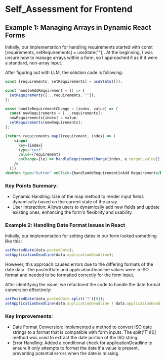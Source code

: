 # Self_Assessment for Frontend

## Example 1: Managing Arrays in Dynamic React Forms
Initially, our implementation for handling requirements started with const [requirements, setRequirements] = useState("");. At the beginning, I was unsure how to manage arrays within a form, so I approached it as if it were a standard, non-array input.

After figuring out with LLM, the solution code is following:
```jsx
const [requirements, setRequirements] = useState([]);

const handleAddRequirement = () => {
  setRequirements([...requirements, ""]);
};

const handleRequirementChange = (index, value) => {
  const newRequirements = [...requirements];
  newRequirements[index] = value;
  setRequirements(newRequirements);
};

{return requirements.map((requirement, index) => (
    <input
      key={index}
      type="text"
      value={requirement}
      onChange={(e) => handleRequirementChange(index, e.target.value)}
    />
  ))}
<button type="button" onClick={handleAddRequirement}>Add Requirement</button>
```
### Key Points Summary:

- Dynamic Handling: Use of the map method to render input fields dynamically based on the current state of the array.
- User Interaction: Allows users to dynamically add new fields and update existing ones, enhancing the form's flexibility and usability.

### Example 2: Handling Date Format Issues in React

Initially, our implementation for setting dates in our form looked something like this:
```jsx
setPostedDate(data.postedDate);
setApplicationDeadline(data.applicationDeadline);

```
However, this approach caused errors due to the differing formats of the date data. The postedDate and applicationDeadline values were in ISO format and needed to be formatted correctly for the form input.

After identifying the issue, we refactored the code to handle the date format conversion effectively:
```jsx
setPostedDate(data.postedDate.split('T')[0]);
setApplicationDeadline(data.applicationDeadline ? data.applicationDeadline.split('T')[0] : "");

```

### Key Improvements:
- Date Format Conversion: Implemented a method to convert ISO date strings to a format that is compatible with form inputs. The split('T')[0] method was used to extract the date portion of the ISO string.
- Error Handling: Added a conditional check for applicationDeadline to ensure it only attempts to format the date if a value is present, preventing potential errors when the date is missing.

### 



